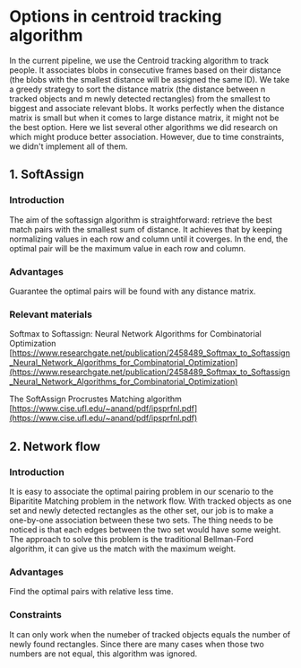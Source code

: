 # Options in centroid tracking algorithm

In the current pipeline, we use the Centroid tracking algorithm to track people. It associates blobs in consecutive frames based on their distance (the blobs with the smallest distance will be assigned the same ID). We take a greedy strategy to sort the distance matrix (the distance between n tracked objects and m newly detected rectangles) from the smallest to biggest and associate relevant blobs. It works perfectly when the distance matrix is small but when it comes to large distance matrix, it might not be the best option. Here we list several other algorithms we did research on which might produce better association. However, due to time constraints, we didn't implement all of them.


## 1. SoftAssign

### Introduction
The aim of the softassign algorithm is straightforward: retrieve the best match pairs with the smallest sum of distance. It achieves that by keeping normalizing values in each row and column until it coverges. In the end, the optimal pair will be the maximum value in each row and column.

### Advantages
Guarantee the optimal pairs will  be found with any distance matrix.

### Relevant materials
Softmax to Softassign: Neural Network Algorithms for Combinatorial Optimization  
[https://www.researchgate.net/publication/2458489_Softmax_to_Softassign_Neural_Network_Algorithms_for_Combinatorial_Optimization](https://www.researchgate.net/publication/2458489_Softmax_to_Softassign_Neural_Network_Algorithms_for_Combinatorial_Optimization)

The SoftAssign Procrustes Matching algorithm  
[https://www.cise.ufl.edu/~anand/pdf/ipsprfnl.pdf](https://www.cise.ufl.edu/~anand/pdf/ipsprfnl.pdf)

## 2. Network flow

### Introduction
 It is easy to associate the optimal pairing problem in our scenario to the Biparitite Matching problem in the network flow. With tracked objects as one set and newly detected rectangles as the other set, our job is to make a one-by-one association between these two sets. The thing needs to be noticed is that each edges between the two set would have some weight. The approach to solve this problem is the traditional Bellman-Ford algorithm, it can give us the match with the maximum weight. 

### Advantages
Find the optimal pairs with relative less time.

### Constraints
It can only work when the numeber of tracked objects equals the number of newly found rectangles. Since there are many cases when those two numbers are not equal, this algorithm was ignored. 


  


